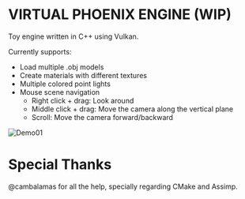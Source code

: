 # VIRTUAL PHOENIX ENGINE (WIP)

Toy engine written in C++ using Vulkan.

Currently supports:
* Load multiple .obj models
* Create materials with different textures
* Multiple colored point lights
* Mouse scene navigation
  * Right click + drag: Look around
  * Middle click + drag: Move the camera along the vertical plane
  * Scroll: Move the camera forward/backward

![Demo01](./out/Demo01.gif)

# Special Thanks
@cambalamas for all the help, specially regarding CMake and Assimp.